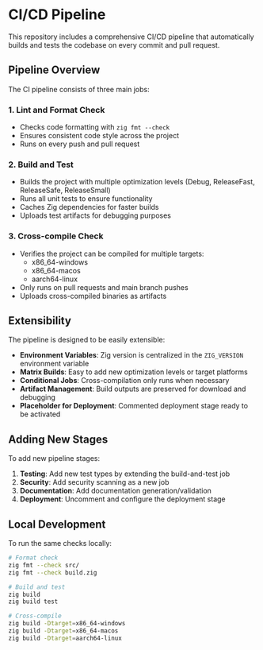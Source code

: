 # CI/CD Pipeline

This repository includes a comprehensive CI/CD pipeline that automatically builds and tests the codebase on every commit and pull request.

## Pipeline Overview

The CI pipeline consists of three main jobs:

### 1. Lint and Format Check
- Checks code formatting with `zig fmt --check`
- Ensures consistent code style across the project
- Runs on every push and pull request

### 2. Build and Test
- Builds the project with multiple optimization levels (Debug, ReleaseFast, ReleaseSafe, ReleaseSmall)
- Runs all unit tests to ensure functionality
- Caches Zig dependencies for faster builds
- Uploads test artifacts for debugging purposes

### 3. Cross-compile Check
- Verifies the project can be compiled for multiple targets:
  - x86_64-windows
  - x86_64-macos  
  - aarch64-linux
- Only runs on pull requests and main branch pushes
- Uploads cross-compiled binaries as artifacts

## Extensibility

The pipeline is designed to be easily extensible:

- **Environment Variables**: Zig version is centralized in the `ZIG_VERSION` environment variable
- **Matrix Builds**: Easy to add new optimization levels or target platforms
- **Conditional Jobs**: Cross-compilation only runs when necessary
- **Artifact Management**: Build outputs are preserved for download and debugging
- **Placeholder for Deployment**: Commented deployment stage ready to be activated

## Adding New Stages

To add new pipeline stages:

1. **Testing**: Add new test types by extending the build-and-test job
2. **Security**: Add security scanning as a new job
3. **Documentation**: Add documentation generation/validation
4. **Deployment**: Uncomment and configure the deployment stage

## Local Development

To run the same checks locally:

```bash
# Format check
zig fmt --check src/
zig fmt --check build.zig

# Build and test
zig build
zig build test

# Cross-compile
zig build -Dtarget=x86_64-windows
zig build -Dtarget=x86_64-macos
zig build -Dtarget=aarch64-linux
```